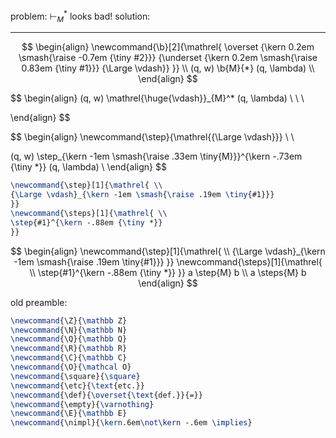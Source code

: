 
problem: $\vdash_{M}^*$ looks bad!
solution:


___


$$
\begin{align}
\newcommand{\b}[2]{\mathrel{
\overset
    {\kern 0.2em \smash{\raise -0.7em {\tiny #2}}}
    {\underset
        {\kern 0.2em \smash{\raise 0.83em {\tiny #1}}}
        {\Large \vdash}}
}} \\
(q, w) \b{M}{*} (q, \lambda) \\
\end{align}
$$

$$
\begin{align}
(q, w) \mathrel{\huge{\vdash}}_{M}^* (q, \lambda) \\
\\ \\

\end{align}
$$







$$
\begin{align}
\newcommand{\step}{\mathrel{{\Large \vdash}}} \\
 \\

(q, w) \step_{\kern -1em \smash{\raise .33em \tiny{M}}}^{\kern -.73em {\tiny *}} (q, \lambda) \\
\end{align}
$$



```latex
\newcommand{\step}[1]{\mathrel{ \\
{\Large \vdash}_{\kern -1em \smash{\raise .19em \tiny{#1}}}
}}
\newcommand{\steps}[1]{\mathrel{ \\
\step{#1}^{\kern -.88em {\tiny *}}
}}
```

$$
\begin{align}
\newcommand{\step}[1]{\mathrel{ \\
{\Large \vdash}_{\kern -1em \smash{\raise .19em \tiny{#1}}}
}}
\newcommand{\steps}[1]{\mathrel{ \\
\step{#1}^{\kern -.88em {\tiny *}}
}}
a \step{M} b \\ a \steps{M} b
\end{align}
$$






old preamble:
```latex
\newcommand{\Z}{\mathbb Z}
\newcommand{\N}{\mathbb N}
\newcommand{\Q}{\mathbb Q}
\newcommand{\R}{\mathbb R}
\newcommand{\C}{\mathbb C}
\newcommand{\O}{\mathcal O}
\newcommand{\square}{\square}
\newcommand{\etc}{\text{etc.}}
\newcommand{\def}{\overset{\text{def.}}{=}}
\newcommand{\empty}{\varnothing}
\newcommand{\E}{\mathbb E}
\newcommand{\nimpl}{\kern.6em\not\kern -.6em \implies}
```



